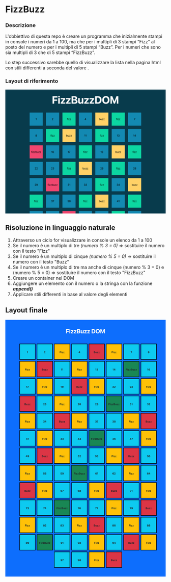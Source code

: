 # FizzBuzz

### Descrizione

L'obbiettivo di questa repo è creare un programma che inizialmente stampi in console i numeri da 1 a 100, ma che per i multipli di 3 stampi “Fizz” al posto del numero e per i multipli di 5 stampi “Buzz”. Per i numeri che sono sia multipli di 3 che di 5 stampi “FizzBuzz”.

Lo step successivo sarebbe quello di visualizzare la lista nella pagina html con stili differenti a seconda del valore .

### Layout di riferimento

![layout di riferimento](img/fizz-buzz.png)

## Risoluzione in linguaggio naturale

1. Attraverso un ciclo for visualizzare in console un elenco da 1 a 100
2. Se il numero è un multiplo di tre _(numero % 3 = 0)_ => sostituire il numero con il testo "Fizz"
3. Se il numero è un multiplo di cinque _(numero % 5 = 0)_ => sostituire il numero con il testo "Buzz"
4. Se il numero è un multiplo di tre ma anche di cinque (numero % 3 = 0) e (numero % 5 = 0) => sostituire il numero con il testo "FizzBuzz"
5. Creare un container nel DOM
6. Aggiungere un elemento con il numero o la stringa con la funzione **_append()_**
7. Applicare stili differenti in base al valore degli elementi

## Layout finale

![layout finale](img/layout-finale.png)
